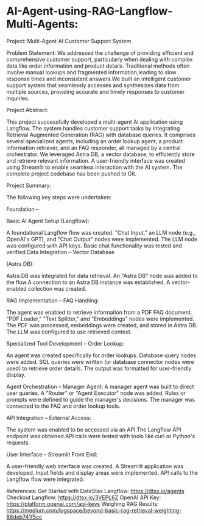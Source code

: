 # AI-Agent-using-RAG-Langflow-Multi-Agents:

Project: Multi-Agent AI Customer Support System

Problem Statement:
We addressed the challenge of providing efficient and comprehensive customer support, particularly when dealing with complex data like order information and product details. Traditional methods often involve manual lookups and fragmented information,leading to slow response times and inconsistent answers.We built an intelligent customer support system that seamlessly accesses and synthesizes data from multiple sources, providing accurate and timely responses to customer inquiries.

Project Abstract:

This project successfully developed a multi-agent AI application using Langflow. The system handles customer support tasks by integrating Retrieval Augmented Generation (RAG) with database queries. It comprises several specialized agents, including an order lookup agent, a product information retriever, and an FAQ responder, all managed by a central orchestrator. We leveraged Astra DB, a vector database, to efficiently store and retrieve relevant information. A user-friendly interface was created using Streamlit to enable seamless interaction with the AI system. The complete project codebase has been pushed to Git.

Project Summary:

The following key steps were undertaken:

Foundation – 

Basic AI Agent Setup (Langflow):

A foundational Langflow flow was created.
"Chat Input," an LLM node (e.g., OpenAI's GPT), and "Chat Output" nodes were implemented.
The LLM node was configured with API keys.
Basic chat functionality was tested and verified.Data Integration – Vector Database 

(Astra DB):

Astra DB was integrated for data retrieval.
An "Astra DB" node was added to the flow.A connection to an Astra DB instance was established.
A vector-enabled collection was created.

RAG Implementation – FAQ Handling:

The agent was enabled to retrieve information from a PDF FAQ document.
"PDF Loader," "Text Splitter," and "Embeddings" nodes were implemented.
The PDF was processed, embeddings were created, and stored in Astra DB.
The LLM was configured to use retrieved context.

Specialized Tool Development – Order Lookup:

An agent was created specifically for order lookups.
Database query nodes were added.
SQL queries were written (or database connector nodes were used) to retrieve order details.
The output was formatted for user-friendly display.

Agent Orchestration – Manager Agent:
A manager agent was built to direct user queries.
A "Router" or "Agent Executor" node was added.
Rules or prompts were defined to guide the manager's decisions.
The manager was connected to the FAQ and order lookup tools.

API Integration – External Access:

The system was enabled to be accessed via an API.The Langflow API endpoint was obtained.API calls were tested with tools like curl or Python's requests.

User Interface – Streamlit Front End:

A user-friendly web interface was created.
A Streamlit application was developed.
Input fields and display areas were implemented.
API calls to the Langflow flow were integrated.

References:
Get Started with DataStax Langflow: https://dtsx.io/agents Checkout Langflow: https://dtsx.io/3VEPL6Z OpenAI API Key: https://platform.openai.com/api-keys Weighing RAG Results: https://medium.com/logspace/beyond-basic-rag-retrieval-weighting-86deb741f5cc  
